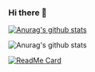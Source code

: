 ### Hi there 👋

<!--
**habitechie/habitechie** is a ✨ _special_ ✨ repository because its `README.md` (this file) appears on your GitHub profile.

Here are some ideas to get you started:

- 🔭 I’m currently working on ...
- 🌱 I’m currently learning ...
- 👯 I’m looking to collaborate on ...
- 🤔 I’m looking for help with ...
- 💬 Ask me about ...
- 📫 How to reach me: ...
- 😄 Pronouns: ...
- ⚡ Fun fact: ...
-->
[![Anurag's github stats](https://github-readme-stats.vercel.app/api?username=habitechie)](https://github.com/anuraghazra/github-readme-stats)

![Anurag's github stats](https://github-readme-stats.vercel.app/api?username=habitechie&show_icons=true&theme=radical)

[![ReadMe Card](https://github-readme-stats.vercel.app/api/pin/?username=habitechie&repo=github-readme-stats)](https://github.com/anuraghazra/github-readme-stats)
